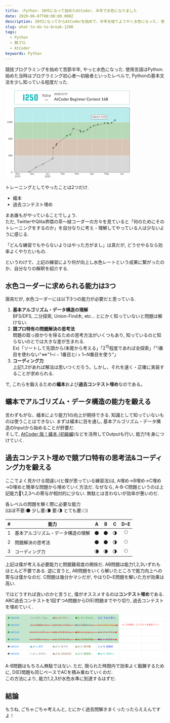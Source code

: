 ```yaml
---
title: -Python- 30代になって始めたAtCoder、半年で水色になりました
date: 2020-06-07T00:00:00.000Z
description: 30代になってからAtCoderを始めて、半年を経てようやく水色になった. 使用言語はPython. 僕が実践した練習法を紹介します.
slug: what-to-do-to-break-1200
tags: 
  - Python
  - 競プロ
  - AtCoder
keywords: Python
---
```


競技プログラミングを始めて苦節半年, やっと水色になった. 使用言語はPython. 始めた当時はプログラミング初心者〜初級者といったレベルで, Pythonの基本文法を少し知っている程度だった.

![suinyuu](suinyuu_small.png)

トレーニングとしてやったことは2つだけ.
 - 蟻本
 - 過去コンテスト埋め

まあ誰もがやっていることでしょう.  
ただ, TwitterやQlita界隈の茶〜緑コーダーの方々を見ていると「何のためにそのトレーニングをするのか」を自分なりに考え・理解してやっている人は少ないように感じる.

「どんな練習でもやらないよりはやった方がまし」は真だが, どうせやるなら効率よくやりたいもの.

というわけで、上記の練習により何が向上し水色レートという成果に繋がったのか、自分なりの解釈を紹介する.


## 水色コーダーに求められる能力は3つ

唐突だが, 水色コーダーには以下3つの能力が必要だと思っている.
1. **基本アルゴリズム・データ構造の理解**  
BFS/DFS, 二分探索, Union-Find木, etc... とにかく知っていないと問題は解けない.
2. **競プロ特有の問題解決の思考法**  
問題の取っ掛かりを得るための思考方法がいくつもあり, 知っているのと知らないのとでは大きな差が生まれる.  
Ex)「ソートして先頭から/末尾から考える」「$2^{15}$程度であれば全探索」「"i番目を使わない"$\Leftrightarrow$"$1$~$i-1$番目と$i+1$~$N$番目を使う"」
3. **コーディング力**  
上記1,2があれば解法は思いつくだろう。しかし、それを速く・正確に実装することが求められる.

で, これらを鍛えるための**蟻本**および**過去コンテスト埋め**なのである。

## 蟻本でアルゴリズム・データ構造の能力を鍛える

言わずもがな、蟻本により能力1の向上が期待できる. 知識として知っていないものは使うことはできない. まずは蟻本に目を通し, 基本アルゴリズム・データ構造のInputから始めることが肝要だ.  
そして, [AtCoder 版！蟻本 (初級編)](https://qiita.com/drken/items/e77685614f3c6bf86f44)などを活用してOutputも行い, 能力1を身につけていく.


## 過去コンテスト埋めで競プロ特有の思考法&コーディング力を鍛える

ここでよく見かける間違い(と僕が思っている練習法)は, A埋め→B埋め→C埋め→D埋めと簡単な問題から埋めていく方法だ. なぜなら, A-B-C問題というのは上記能力1,2,3への寄与が相対的に少ない. 無駄とは言わないが効率が悪いのだ.

<div class='scrollable-table'>
<p>
各レベルの問題を解く際に必要な能力<br>
(ほぼ不要:🌑 少し要:🌘  要:🌗 とても要:🌕)
</p>

| # | 能力 | A | B | C | D~E |
|:-:|----|:-:|:-:|:-:|:-:|
|1|基本アルゴリズム・データ構造の理解 | 🌑 | 🌑 | 🌗 | 🌕 |
|2|問題解決の思考法| 🌑 | 🌑 | 🌗 | 🌕 |
|3|コーディング力| 🌘 | 🌘 | 🌗 | 🌕 |

</div>

上記は僕が考える必要能力と問題難易度の関係だ. AB問題は能力1,2,3いずれもほとんど不要である. 逆に言うと, AB問題をいくら解いたところで能力向上への寄与は僅かなのだ. C問題は幾分かマシだが, やはりD~E問題を解いた方が効果は高い.

ではどうすれば良いのかと言うと, 僕がオススメするのは**コンテスト埋め**である. ABC過去コンテストを1回ずつA問題からD(E)問題までやり切り, 過去コンテストを埋めていく.

![contest_ume](contest_ume.png)

 A-B問題はもちろん無駄ではない. ただ, 限られた時間内で効率よく鍛錬するために, D(E)問題も同じペースでACを積み重ねていくのだ.  
この方法により, 能力1,2,3が水色水準に到達するはずだ.

## 結論
もうね, ごちゃごちゃ考えんと, とにかく過去問解きまくったったらええんですよ！

